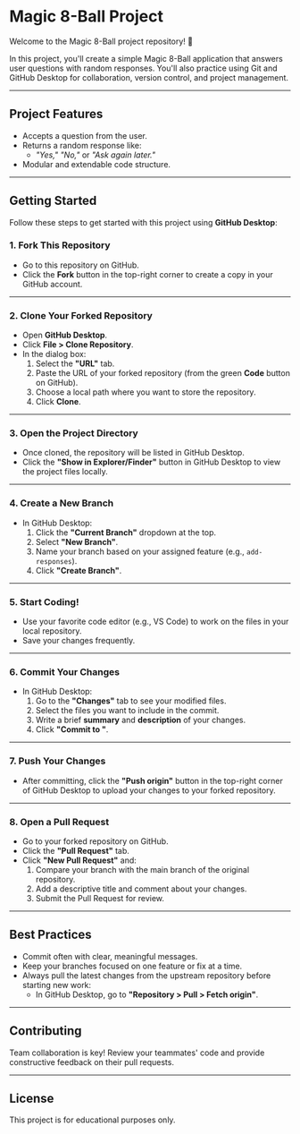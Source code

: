 # **Magic 8-Ball Project**

Welcome to the Magic 8-Ball project repository! 🎱

In this project, you'll create a simple Magic 8-Ball application that answers user questions with random responses. You'll also practice using Git and GitHub Desktop for collaboration, version control, and project management.

---

## **Project Features**
- Accepts a question from the user.
- Returns a random response like:
  - *"Yes,"* *"No,"* or *"Ask again later."*
- Modular and extendable code structure.

---

## **Getting Started**

Follow these steps to get started with this project using **GitHub Desktop**:

### **1. Fork This Repository**
- Go to this repository on GitHub.
- Click the **Fork** button in the top-right corner to create a copy in your GitHub account.

---

### **2. Clone Your Forked Repository**
- Open **GitHub Desktop**.
- Click **File > Clone Repository**.
- In the dialog box:
  1. Select the **"URL"** tab.
  2. Paste the URL of your forked repository (from the green **Code** button on GitHub).
  3. Choose a local path where you want to store the repository.
  4. Click **Clone**.

---

### **3. Open the Project Directory**
- Once cloned, the repository will be listed in GitHub Desktop.
- Click the **"Show in Explorer/Finder"** button in GitHub Desktop to view the project files locally.

---

### **4. Create a New Branch**
- In GitHub Desktop:
  1. Click the **"Current Branch"** dropdown at the top.
  2. Select **"New Branch"**.
  3. Name your branch based on your assigned feature (e.g., `add-responses`).
  4. Click **"Create Branch"**.

---

### **5. Start Coding!**
- Use your favorite code editor (e.g., VS Code) to work on the files in your local repository.
- Save your changes frequently.

---

### **6. Commit Your Changes**
- In GitHub Desktop:
  1. Go to the **"Changes"** tab to see your modified files.
  2. Select the files you want to include in the commit.
  3. Write a brief **summary** and **description** of your changes.
  4. Click **"Commit to <branch-name>"**.

---

### **7. Push Your Changes**
- After committing, click the **"Push origin"** button in the top-right corner of GitHub Desktop to upload your changes to your forked repository.

---

### **8. Open a Pull Request**
- Go to your forked repository on GitHub.
- Click the **"Pull Request"** tab.
- Click **"New Pull Request"** and:
  1. Compare your branch with the main branch of the original repository.
  2. Add a descriptive title and comment about your changes.
  3. Submit the Pull Request for review.

---

## **Best Practices**
- Commit often with clear, meaningful messages.
- Keep your branches focused on one feature or fix at a time.
- Always pull the latest changes from the upstream repository before starting new work:
  - In GitHub Desktop, go to **"Repository > Pull > Fetch origin"**.

---

## **Contributing**
Team collaboration is key! Review your teammates' code and provide constructive feedback on their pull requests.

---

## **License**
This project is for educational purposes only.
